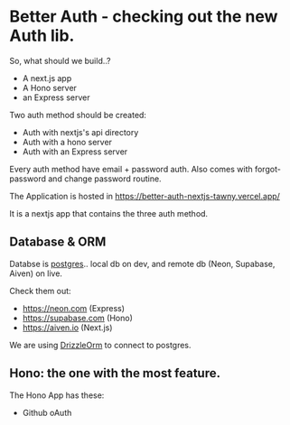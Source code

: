 # Better Auth - checking out the new Auth lib.

So, what should we build..?

- A next.js app
- A Hono server
- an Express server

Two auth method should be created:

- Auth with nextjs's api directory
- Auth with a hono server
- Auth with an Express server

Every auth method have email + password auth. Also comes with forgot-password and change password routine.

The Application is hosted in https://better-auth-nextjs-tawny.vercel.app/

It is a nextjs app that contains the three auth method.

## Database & ORM

Databse is [postgres](https://www.postgresql.org).. local db on dev, and remote db (Neon, Supabase, Aiven) on live.

Check them out:

- https://neon.com (Express)
- https://supabase.com (Hono)
- https://aiven.io (Next.js)

We are using [DrizzleOrm](https://orm.drizzle.team) to connect to postgres.

## Hono: the one with the most feature.

The Hono App has these:

- Github oAuth
